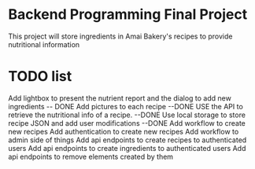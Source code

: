 # Backend Programming Final Project

This project will store ingredients in Amai Bakery's recipes to provide nutritional information 


# TODO list

Add lightbox to present the nutrient report and the dialog to add new ingredients -- DONE
Add pictures to each recipe --DONE
USE the API to retrieve the nutritional info of a recipe. --DONE
Use local storage to store recipe JSON and add user modifications --DONE
Add workflow to create new recipes
Add authentication to create new recipes
Add workflow to admin side of things
Add api endpoints to create recipes to authenticated users
Add api endpoints to create ingredients to authenticated users
Add api endpoints to remove elements created by them
